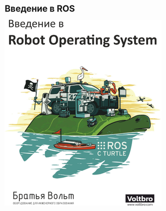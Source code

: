 # Введение в ROS

![&#x412;&#x432;&#x435;&#x434;&#x435;&#x43D;&#x438;&#x435; &#x432; ROS. &#x41A;&#x43D;&#x438;&#x433;&#x430; &#x43E;&#x442; &#x411;&#x440;&#x430;&#x442;&#x44C;&#x435;&#x432; &#x412;&#x43E;&#x43B;&#x44C;&#x442; &#x434;&#x43B;&#x44F; &#x43D;&#x430;&#x447;&#x438;&#x43D;&#x430;&#x44E;&#x449;&#x438;&#x445;.](.gitbook/assets/intro-to-ros.jpg)



